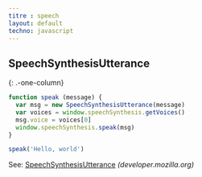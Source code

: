 ```yaml
---
titre : speech
layout: default
techno: javascript
---
```


## SpeechSynthesisUtterance
{: .-one-column}

```js
function speak (message) {
  var msg = new SpeechSynthesisUtterance(message)
  var voices = window.speechSynthesis.getVoices()
  msg.voice = voices[0]
  window.speechSynthesis.speak(msg)
}
```

```js
speak('Hello, world')
```

See: [SpeechSynthesisUtterance](https://developer.mozilla.org/en-US/docs/Web/API/SpeechSynthesisUtterance) _(developer.mozilla.org)_
